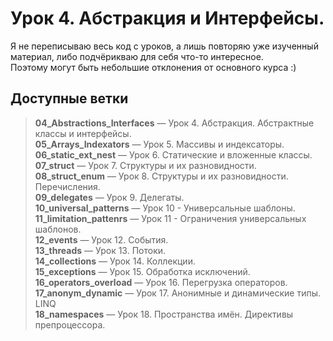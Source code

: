# Урок 4. Абстракция и Интерфейсы.

Я не переписываю весь код с уроков, а лишь повторяю уже изученный материал, либо подчёрикваю для себя что-то интересное. <br />
Поэтому могут быть небольшие отклонения от основного курса :)

## Доступные ветки

> <strong>04_Abstractions_Interfaces</strong> — Урок 4. Абстракция. Абстрактные классы и интерфейсы. <br />
> <strong>05_Arrays_Indexators</strong> — Урок 5. Массивы и индексаторы. <br />
> <strong>06_static_ext_nest</strong> — Урок 6. Статические и вложенные классы. <br />
> <strong>07_struct</strong> — Урок 7. Структуры и их разновидности. <br />
> <strong>08_struct_enum</strong> — Урок 8. Структуры и их разновидности. Перечисления.<br/>
> <strong>09_delegates</strong> —  Урок 9. Делегаты. <br />
> <strong>10_universal_patterns</strong> — Урок 10 - Универсальные шаблоны. <br />
> <strong>11_limitation_pattenrs</strong> — Урок 11 - Ограничения универсальных шаблонов. <br />
> <strong>12_events</strong> — Урок 12. События. <br />
> <strong>13_threads</strong> — Урок 13. Потоки.<br />
> <strong>14_collections</strong> —  Урок 14. Коллекции. <br />
> <strong>15_exceptions</strong> — Урок 15. Обработка исключений. <br />
> <strong>16_operators_overload</strong> —  Урок 16. Перегрузка операторов. <br />
> <strong>17_anonym_dynamic</strong> — Урок 17. Анонимные и динамические типы. LINQ <br />
> <strong>18_namespaces</strong> — Урок 18. Пространства имён. Директивы препроцессора. <br />
